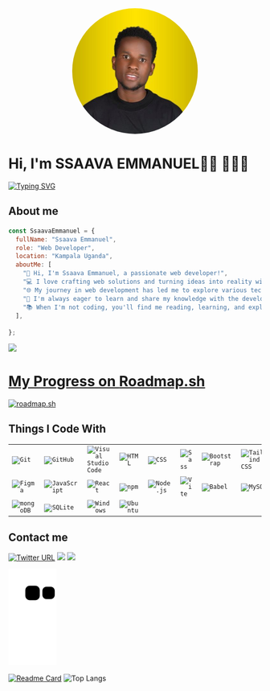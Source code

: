 <div align="center">
  
  <img src="./IMAGES/mine.jpg" style="width: 250px; border-radius: 50%;">
  
</div>

# Hi, I'm SSAAVA EMMANUEL👋🏼 👨🏻‍💻

[![Typing SVG](https://readme-typing-svg.demolab.com?font=Fira+Code&duration=3000&pause=1&color=F70000&center=false&random=false&width=435&lines=A+Web+Developer;Based+in+Uganda)](https://git.io/typing-svg)

## About me

```JavaScript
const SsaavaEmmanuel = {
  fullName: "Ssaava Emmanuel",
  role: "Web Developer",
  location: "Kampala Uganda",
  aboutMe: [
    "👋 Hi, I'm Ssaava Emmanuel, a passionate web developer!",
    "💻 I love crafting web solutions and turning ideas into reality with code.",
    "🌐 My journey in web development has led me to explore various technologies and frameworks.",
    "🚀 I'm always eager to learn and share my knowledge with the developer community.",
    "📚 When I'm not coding, you'll find me reading, learning, and exploring new horizons.",
  ],

};
```

<div>
  <a href="https://github.com/Ssaava/Ssaava">
  <img height="180em"  src="https://github-readme-stats.vercel.app/api?username=Ssaava&show_icons=true&theme=radical&include_all_commits=true&count_private=true"/>
</div>

# My Progress on [Roadmap.sh](https://roadmap.sh/befriend?u=643bc0d4e2725773748ed16a)

[![roadmap.sh](https://api.roadmap.sh/v1-badge/wide/643bc0d4e2725773748ed16a?variant=dark)](https://roadmap.sh/befriend?u=643bc0d4e2725773748ed16a)

## Things I Code With

<div align="center">
  <table>
    <tr>
      <td>
        <code
          ><img
            width="50"
            src="https://user-images.githubusercontent.com/25181517/192108372-f71d70ac-7ae6-4c0d-8395-51d8870c2ef0.png"
            alt="Git"
            title="Git"
        /></code>
      </td>
      <td>
        <code
          ><img
            width="50"
            src="https://user-images.githubusercontent.com/25181517/192108374-8da61ba1-99ec-41d7-80b8-fb2f7c0a4948.png"
            alt="GitHub"
            title="GitHub"
        /></code>
      </td>
      <td>
        <code
          ><img
            width="50"
            src="https://user-images.githubusercontent.com/25181517/192108891-d86b6220-e232-423a-bf5f-90903e6887c3.png"
            alt="Visual Studio Code"
            title="Visual Studio Code"
        /></code>
      </td>
      <td>
        <code
          ><img
            width="50"
            src="https://user-images.githubusercontent.com/25181517/192158954-f88b5814-d510-4564-b285-dff7d6400dad.png"
            alt="HTML"
            title="HTML"
        /></code>
      </td>
      <td>
        <code
          ><img
            width="50"
            src="https://user-images.githubusercontent.com/25181517/183898674-75a4a1b1-f960-4ea9-abcb-637170a00a75.png"
            alt="CSS"
            title="CSS"
        /></code>
      </td>
      <td>
        <code
          ><img
            width="50"
            src="https://user-images.githubusercontent.com/25181517/192158956-48192682-23d5-4bfc-9dfb-6511ade346bc.png"
            alt="Sass"
            title="Sass"
        /></code>
      </td>
      <td>
        <code
          ><img
            width="50"
            src="https://user-images.githubusercontent.com/25181517/183898054-b3d693d4-dafb-4808-a509-bab54cf5de34.png"
            alt="Bootstrap"
            title="Bootstrap"
        /></code>
      </td>
      <td>
        <code
          ><img
            width="50"
            src="https://user-images.githubusercontent.com/25181517/202896760-337261ed-ee92-4979-84c4-d4b829c7355d.png"
            alt="Tailwind CSS"
            title="Tailwind CSS"
        /></code>
      </td>
    </tr>
    <tr>
      <td>
        <code
          ><img
            width="50"
            src="https://user-images.githubusercontent.com/25181517/189715289-df3ee512-6eca-463f-a0f4-c10d94a06b2f.png"
            alt="Figma"
            title="Figma"
        /></code>
      </td>
      <td>
        <code
          ><img
            width="50"
            src="https://user-images.githubusercontent.com/25181517/117447155-6a868a00-af3d-11eb-9cfe-245df15c9f3f.png"
            alt="JavaScript"
            title="JavaScript"
        /></code>
      </td>
      <td>
        <code
          ><img
            width="50"
            src="https://user-images.githubusercontent.com/25181517/183897015-94a058a6-b86e-4e42-a37f-bf92061753e5.png"
            alt="React"
            title="React"
        /></code>
      </td>
      <td>
        <code
          ><img
            width="50"
            src="https://user-images.githubusercontent.com/25181517/121401671-49102800-c959-11eb-9f6f-74d49a5e1774.png"
            alt="npm"
            title="npm"
        /></code>
      </td>
      <td>
        <code
          ><img
            width="50"
            src="https://user-images.githubusercontent.com/25181517/183568594-85e280a7-0d7e-4d1a-9028-c8c2209e073c.png"
            alt="Node.js"
            title="Node.js"
        /></code>
      </td>
      <td>
        <code
          ><img
            width="50"
            src="https://github.com/marwin1991/profile-technology-icons/assets/62091613/b40892ef-efb8-4b0e-a6b5-d1cfc2f3fc35"
            alt="Vite"
            title="Vite"
        /></code>
      </td>
      <td>
        <code
          ><img
            width="50"
            src="https://github.com/marwin1991/profile-technology-icons/assets/136815194/ecd443af-ebba-4af8-a46e-1bf64d863b5b"
            alt="Babel"
            title="Babel"
        /></code>
      </td>
      <td>
        <code
          ><img
            width="50"
            src="https://user-images.githubusercontent.com/25181517/183896128-ec99105a-ec1a-4d85-b08b-1aa1620b2046.png"
            alt="MySQL"
            title="MySQL"
        /></code>
      </td>
    </tr>
    <tr>
      <td>
        <code
          ><img
            width="50"
            src="https://user-images.githubusercontent.com/25181517/182884177-d48a8579-2cd0-447a-b9a6-ffc7cb02560e.png"
            alt="mongoDB"
            title="mongoDB"
        /></code>
      </td>
      <td>
        <code
          ><img
            width="50"
            src="https://github.com/marwin1991/profile-technology-icons/assets/136815194/82df4543-236b-4e45-9604-5434e3faab17"
            alt="SQLite"
            title="SQLite"
        /></code>
      </td>
      <td>
        <code
          ><img
            width="50"
            src="https://user-images.githubusercontent.com/25181517/186884150-05e9ff6d-340e-4802-9533-2c3f02363ee3.png"
            alt="Windows"
            title="Windows"
        /></code>
      </td>
      <td>
        <code
          ><img
            width="50"
            src="https://user-images.githubusercontent.com/25181517/186884153-99edc188-e4aa-4c84-91b0-e2df260ebc33.png"
            alt="Ubuntu"
            title="Ubuntu"
        /></code>
      </td>
    </tr>
  </table>
</div>

## Contact me

<div> 
  <a href="https://twitter.com/ssava_ema" target="_blank"><img alt="Twitter URL" src="https://img.shields.io/twitter/url?label=Twitter&style=social&url=https%3A%2F%2Ftwitter.com%2Fssava_ema"></a>
  <a href = "mailto:ssavaemma4@gmail.com/" target="blank"><img src="https://img.shields.io/badge/-Gmail-%23333?style=for-the-badge&logo=gmail&logoColor=white"></a>
  <a href="https://www.linkedin.com/in/ssava-ema/" target="blank"><img src="https://img.shields.io/badge/-LinkedIn-%230077B5?style=for-the-badge&logo=linkedin&logoColor=white"></a>

![Snake animation](https://github.com/bisaacm1/bisaacm1/blob/output/github-contribution-grid-snake.svg)

</div>

[![Readme Card](https://github-readme-stats.vercel.app/api/pin/?username=Ssaava&repo=40-JavaScript-Projects)](https://github.com/Ssaava/40-JavaScript-Projects)
![Top Langs](https://github-readme-stats.vercel.app/api/top-langs/?username=Ssaava&langs_count=8&layout=compact)

